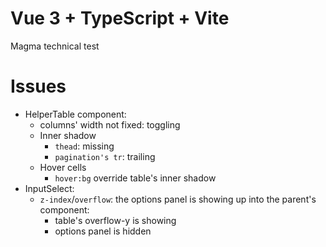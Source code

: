 # Vue 3 + TypeScript + Vite
Magma technical test

# Issues
* HelperTable component:
  * columns' width not fixed: toggling
  * Inner shadow
    * `thead`: missing
    * `pagination's tr`: trailing
  * Hover cells
    * `hover:bg` override table's inner shadow
* InputSelect:
  * `z-index`/`overflow`: the options panel is showing up into the parent's component: 
    * table's overflow-y is showing
    * options panel is hidden
